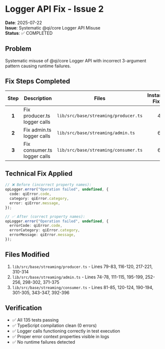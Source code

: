 # Logger API Fix - Issue 2

**Date**: 2025-07-22  
**Issue**: Systematic @qi/core Logger API Misuse  
**Status**: ✅ COMPLETED

## Problem
Systematic misuse of @qi/core Logger API with incorrect 3-argument pattern causing runtime failures.

## Fix Steps Completed

| Step | Description | Files | Instances Fixed | Status |
|:----:|-------------|-------|:---------------:|:------:|
| **1** | Fix producer.ts logger calls | `lib/src/base/streaming/producer.ts` | 4 | ✅ Complete |
| **2** | Fix admin.ts logger calls | `lib/src/base/streaming/admin.ts` | 6 | ✅ Complete |
| **3** | Fix consumer.ts logger calls | `lib/src/base/streaming/consumer.ts` | 6 | ✅ Complete |

## Technical Fix Applied

```typescript
// ❌ Before (incorrect property names):
opLogger.error("Operation failed", undefined, {
  code: qiError.code,
  category: qiError.category,
  error: qiError.message,
});

// ✅ After (correct property names):
opLogger.error("Operation failed", undefined, {
  errorCode: qiError.code,
  errorCategory: qiError.category,
  errorMessage: qiError.message,
});
```

## Files Modified

1. `lib/src/base/streaming/producer.ts` - Lines 79-83, 116-120, 217-221, 310-314
2. `lib/src/base/streaming/admin.ts` - Lines 74-78, 111-115, 195-199, 252-256, 298-302, 371-375
3. `lib/src/base/streaming/consumer.ts` - Lines 81-85, 120-124, 190-194, 301-305, 343-347, 392-396

## Verification
- ✅ All 135 tests passing
- ✅ TypeScript compilation clean (0 errors)
- ✅ Logger calls functioning correctly in test execution
- ✅ Proper error context properties visible in logs
- ✅ No runtime failures detected